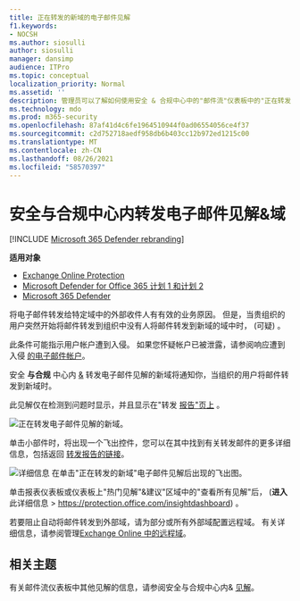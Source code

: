 ```yaml
---
title: 正在转发的新域的电子邮件见解
f1.keywords:
- NOCSH
ms.author: siosulli
author: siosulli
manager: dansimp
audience: ITPro
ms.topic: conceptual
localization_priority: Normal
ms.assetid: ''
description: 管理员可以了解如何使用安全 & 合规中心中的"邮件流"仪表板中的"正在转发的新域"电子邮件见解来调查用户何时将邮件转发到从未转发到的外部域。
ms.technology: mdo
ms.prod: m365-security
ms.openlocfilehash: 87af41d4c6fe1964510944f0ad06554056ce4f37
ms.sourcegitcommit: c2d752718aedf958db6b403cc12b972ed1215c00
ms.translationtype: MT
ms.contentlocale: zh-CN
ms.lasthandoff: 08/26/2021
ms.locfileid: "58570397"
---
```

# <a name="new-domains-being-forwarded-email-insight-in-the-security--compliance-center"></a>安全与合规中心内转发电子邮件见解&域

[!INCLUDE [Microsoft 365 Defender rebranding](../includes/microsoft-defender-for-office.md)]

**适用对象**
- [Exchange Online Protection](exchange-online-protection-overview.md)
- [Microsoft Defender for Office 365 计划 1 和计划 2](defender-for-office-365.md)
- [Microsoft 365 Defender](../defender/microsoft-365-defender.md)

将电子邮件转发给特定域中的外部收件人有有效的业务原因。 但是，当贵组织的用户突然开始将邮件转发到组织中没有人将邮件转发到新域的域中时， (可疑) 。

此条件可能指示用户帐户遭到入侵。 如果您怀疑帐户已被泄露，请参阅响应遭到入侵 [的电子邮件帐户](responding-to-a-compromised-email-account.md)。

安全 **与合规** 中心内 [&](https://protection.office.com) 转发电子邮件见解的新域将通知你，当组织的用户将邮件转发到新域时。

此见解仅在检测到问题时显示，并且显示在"转发 [报告"页上](view-mail-flow-reports.md#forwarding-report) 。

![正在转发电子邮件见解的新域。](../../media/mfi-new-domains-being-forwarded.png)

单击小部件时，将出现一个飞出控件，您可以在其中找到有关转发邮件的更多详细信息，包括返回 [转发报告的链接](view-mail-flow-reports.md#forwarding-report)。

![详细信息 在单击"正在转发的新域"电子邮件见解后出现的飞出图。](../../media/mfi-new-domains-being-forwarded-details.png)

单击报表仪表板或仪表板上"热门见解"&建议"区域中的"查看所有见解"后， (**进入** 此详细信息 \>  <https://protection.office.com/insightdashboard>) 。

若要阻止自动将邮件转发到外部域，请为部分或所有外部域配置远程域。 有关详细信息，请参阅管理[Exchange Online 中的远程域](/Exchange/mail-flow-best-practices/remote-domains/manage-remote-domains)。

## <a name="related-topics"></a>相关主题

有关邮件流仪表板中其他见解的信息，请参阅安全与合规中心内& [见解](mail-flow-insights-v2.md)。